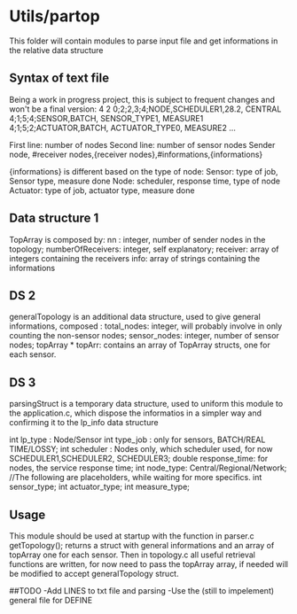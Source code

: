 # Utils/partop
This folder will contain modules to parse input file and get informations in the relative data structure
## Syntax of text file
Being a work in progress project, this is subject to frequent changes and won't be a final version:
4
2
0;2;2,3;4;NODE,SCHEDULER1,28.2, CENTRAL
4;1;5;4;SENSOR,BATCH, SENSOR_TYPE1, MEASURE1
4;1;5;2;ACTUATOR,BATCH, ACTUATOR_TYPE0, MEASURE2
...

First line: number of nodes
Second line: number of sensor nodes
Sender node, #receiver nodes,{receiver nodes},#informations,{informations}

{informations} is different based on the type of node:
Sensor: type of job, Sensor type, measure done
Node: scheduler, response time, type of node
Actuator: type of job, actuator type, measure done

## Data structure 1
TopArray is composed by:
nn : integer, number of sender nodes in the topology;
numberOfReceivers: integer, self explanatory;
receiver: array of integers containing the receivers
info: array of strings containing the informations

## DS 2
generalTopology is an additional data structure, used to give general informations, composed :
total_nodes: integer, will probably involve in only counting the non-sensor nodes;
sensor_nodes: integer, number of sensor nodes;
topArray * topArr: contains an array of TopArray structs, one for each sensor.

## DS 3
parsingStruct is a temporary data structure, used to uniform this module to the application.c, which dispose the informatios in a simpler way and confirming it to the lp_info data structure

int lp_type : Node/Sensor
int type_job : only for sensors, BATCH/REAL TIME/LOSSY;
int scheduler : Nodes only, which scheduler used, for now SCHEDULER1,SCHEDULER2, SCHEDULER3;
double response_time: for nodes, the service response time;
int node_type: Central/Regional/Network;
//The following are placeholders, while waiting for more specifics.
int sensor_type;
int actuator_type;
int measure_type;


## Usage
This module should be used at startup with the function in parser.c
getTopology(); returns a struct with general informations and an array of topArray one for each sensor.
Then in topology.c all useful retrieval functions are written, for now need to pass the topArray array, if needed will be modified to accept generalTopology struct.


##TODO
-Add LINES to txt file and parsing
-Use the (still to impelement) general file for DEFINE
